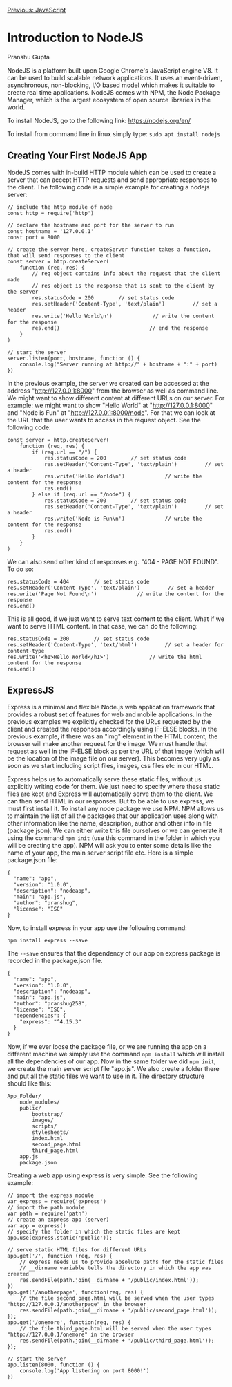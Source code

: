 [Previous: JavaScript](JavaScript.md)

# Introduction to NodeJS
Pranshu Gupta

NodeJS is a platform built upon Google Chrome's JavaScript engine V8. It can be used to build scalable network applications. It uses an event-driven, asynchronous, non-blocking, I/O based model which makes it suitable to create real time applications. NodeJS comes with NPM, the Node Package Manager, which is the largest ecosystem of open source libraries in the world.

To install NodeJS, go to the following link: https://nodejs.org/en/

To install from command line in linux simply type: `sudo apt install nodejs`

## Creating Your First NodeJS App
NodeJS comes with in-build HTTP module which can be used to create a server that can accept HTTP requests and send appropriate responses to the client. The following code is a simple example for creating a nodejs server:

    // include the http module of node
    const http = require('http')

    // declare the hostname and port for the server to run
    const hostname = '127.0.0.1'
    const port = 8000

    // create the server here, createServer function takes a function, that will send responses to the client
    const server = http.createServer(
        function (req, res) {
            // req object contains info about the request that the client made
            // res object is the response that is sent to the client by the server
            res.statusCode = 200        // set status code
            res.setHeader('Content-Type', 'text/plain')         // set a header
            res.write('Hello World\n')             // write the content for the response
            res.end()                             // end the response
        }
    )

    // start the server
    server.listen(port, hostname, function () {
        console.log("Server running at http://" + hostname + ":" + port)
    })

In the previous example, the server we created can be accessed at the address "http://127.0.0.1:8000" from the browser as well as command line. We might want to show different content at different URLs on our server. For example: we might want to show "Hello World" at "http://127.0.0.1:8000" and "Node is Fun" at "http://127.0.0.1:8000/node". For that we can look at the URL that the user wants to access in the request object. See the following code:

    const server = http.createServer(
        function (req, res) {
            if (req.url == "/") {
                res.statusCode = 200        // set status code
                res.setHeader('Content-Type', 'text/plain')         // set a header
                res.write('Hello World\n')             // write the content for the response
                res.end()         
            } else if (req.url == "/node") {
                res.statusCode = 200        // set status code
                res.setHeader('Content-Type', 'text/plain')         // set a header
                res.write('Node is Fun\n')             // write the content for the response
                res.end()         
            }
        }
    )

We can also send other kind of responses e.g. "404 - PAGE NOT FOUND". To do so:

    res.statusCode = 404        // set status code
    res.setHeader('Content-Type', 'text/plain')         // set a header
    res.write('Page Not Found\n')             // write the content for the response
    res.end()

This is all good, if we just want to serve text content to the client. What if we want to serve HTML content. In that case, we can do the following:

    res.statusCode = 200        // set status code
    res.setHeader('Content-Type', 'text/html')         // set a header for content-type
    res.write('<h1>Hello World</h1>')             // write the html content for the response
    res.end() 

## ExpressJS
Express is a minimal and flexible Node.js web application framework that provides a robust set of features for web and mobile applications. In the previous examples we explicitly checked for the URLs requested by the client and created the responses accordingly using IF-ELSE blocks. In the previous example, if there was an "img" element in the HTML content, the browser will make another request for the image. We must handle that request as well in the IF-ELSE block as per the URL of that image (which will be the location of the image file on our server). This becomes very ugly as soon as we start including script files, images, css files etc in our HTML. 

Express helps us to automatically serve these static files, without us explicitly writing code for them. We just need to specify where these static files are kept and Express will automatically serve them to the client. We can then send HTML in our responses. But to be able to use express, we must first install it. To install any node package we use NPM. NPM allows us to maintain the list of all the packages that our application uses along with other information like the name, description, author and other info in file (package.json). We can either write this file ourselves or we can generate it using the command `npm init` (use this command in the folder in which you will be creating the app). NPM will ask you to enter some details like the name of your app, the main server script file etc. Here is a simple package.json file:

    {
      "name": "app",
      "version": "1.0.0",
      "description": "nodeapp",
      "main": "app.js",
      "author": "pranshug",
      "license": "ISC"
    }

Now, to install express in your app use the following command:

    npm install express --save

The `--save` ensures that the dependency of our app on express package is recorded in the package.json file.

    {
      "name": "app",
      "version": "1.0.0",
      "description": "nodeapp",
      "main": "app.js",
      "author": "pranshug258",
      "license": "ISC",
      "dependencies": {
        "express": "^4.15.3"
      }
    }

Now, if we ever loose the package file, or we are running the app on a different machine we simply use the command `npm install` which will install all the dependencies of our app. Now in the same folder we did `npm init`, we create the main server script file "app.js". We also create a folder there and put all the static files we want to use in it. The directory structure should like this:

    App_Folder/
        node_modules/
        public/
            bootstrap/
            images/
            scripts/
            stylesheets/
            index.html
            second_page.html
            third_page.html
        app.js
        package.json

Creating a web app using express is very simple. See the following example:

    // import the express module
    var express = require('express')
    // import the path module
    var path = require('path')
    // create an express app (server)
    var app = express()
    // specify the folder in which the static files are kept
    app.use(express.static('public'));

    // serve static HTML files for different URLs
    app.get('/', function (req, res) {
        // express needs us to provide absolute paths for the static files
        // __dirname variable tells the directory in which the app was created
        res.sendFile(path.join(__dirname + '/public/index.html'));
    })
    app.get('/anotherpage', function(req, res) {
        // the file second_page.html will be served when the user types "http://127.0.0.1/anotherpage" in the browser
        res.sendFile(path.join(__dirname + '/public/second_page.html'));
    });
    app.get('/onemore', function(req, res) {
        // the file third_page.html will be served when the user types "http://127.0.0.1/onemore" in the browser
        res.sendFile(path.join(__dirname + '/public/third_page.html'));
    });

    // start the server
    app.listen(8000, function () {
        console.log('App listening on port 8000!')
    })

